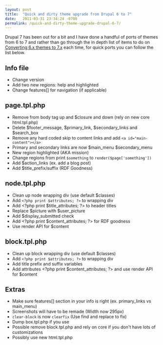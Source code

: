 ```yaml
---
layout: post
title:  "Quick and dirty theme upgrade from Drupal 6 to 7"
date:   2011-03-31 23:34:24 -0700
permalink: /quick-and-dirty-theme-upgrade-drupal-6-7/
---
```

<p>Drupal 7 has been out for a bit and I have done a handful of ports of themes from 6 to 7 and rather than go through the in depth list of items to do on <a href="http://drupal.org/node/254940">Converting 6.x themes to 7.x</a> each time, for quick ports you can follow the list below.</p>
<h2>Info file</h2>
  <ul>
  	<li>Change version</li>
    <li>Add two new regions: help and highlighted</li>
    <li>Change features[] for navigation (if applicable)</li>
  </ul>
  <h2>page.tpl.php</h2>
  <ul>
  	<li>Remove from body tag up and $closure and down (rely on new core html.tpl.php)</li>
    <li>Delete $footer_message, $primary_link, $secondary_links and $search_box </li>
    <li>Remove any hard coded skip to content links and add <code>&lt;a id="main-content"&gt;&lt;/a&gt;</code></li>
    <li>Primary and secondary links are now $main_menu $secondary_menu</li>
    <li>New region highlighted (AKA mission)</li>
    <li>Change regions from print <code>$something</code> to <code>render($page['something'])</code></li>
    <li>Add $action_links (ex. add a blog post)</li>
    <li>Add $title_prefix/suffix (RDF Goodness)</li>
</ul>
  <h2>node.tpl.php</h2>
  <ul>
<li>Clean up node wrapping div (use default $classes)</li>
  <li>Add <code>&lt;?php print $attributes; ?&gt;</code> to wrapping div</li>
  <li>Add &lt;?php print $title_attributes; ?&gt; to header titles</li>
  <li>Replace $picture with $user_picture</li>
  <li>Add $display_submitted check</li>
  <li>Add &lt;?php print $content_attributes; ?&gt; for RDF goodness</li>
<li>Use render API for $content</li>
</ul>
    
  <h2>block.tpl.php</h2>
  <ul>
    <li>Clean up block wrapping div (use default $classes)</li>
    <li>Add <code>&lt;?php print $attributes; ?&gt;</code> to wrapping div</li>
    <li>Add title prefix and suffix variables</li>
    <li>Add attributes &lt;?php print $content_attributes; ?&gt; and use render API for $content</li>
  </ul>
<h2>Extras</h2>
<ul>
  <li>Make sure features[] section in your info is right (ex. primary_links vs main_menu)</li>
  <li>Screenshots will have to be remade (Width now 295px)</li>
  <li><code>clear-block</code> is now <code>clearfix</code> (Use find and replace to fix)</li>
  <li>Dump box.tpl.php if you use</li>
  <li>Possible remove block.tpl.php and rely on core if you don't have lots of customizations</li>
  <li>Possibly use new html.tpl.php</li>
</ul>
